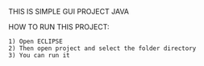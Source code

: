 THIS IS SIMPLE GUI PROJECT JAVA

HOW TO RUN THIS PROJECT:

	1) Open ECLIPSE
	2) Then open project and select the folder directory
	3) You can run it 
	
